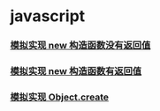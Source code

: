 # javascript

### [模拟实现 new 构造函数没有返回值](https://jsbin.com/woyalip/edit?js,console,output)
### [模拟实现 new 构造函数有返回值](https://jsbin.com/nokuvab/2/edit?js,console,output)
### [模拟实现 Object.create](https://jsbin.com/dazepic/edit?js,console,output)